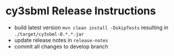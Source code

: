 # cy3sbml Release Instructions

- build latest version `mvn clean install -DskipTests` resulting in `./target/cy3sbml-0.*.*.jar`
- update release notes in `release-notes`
- commit all changes to develop branch

